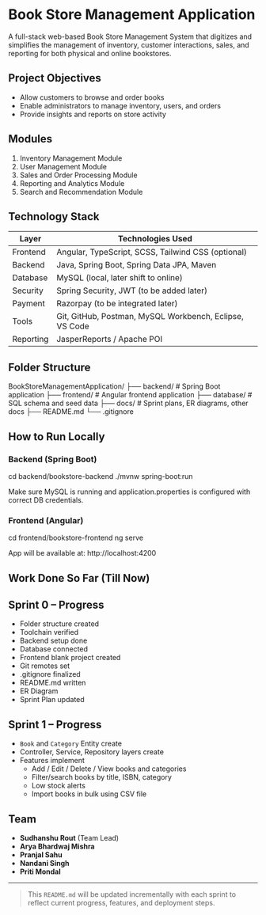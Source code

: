 # Book Store Management Application

A full-stack web-based Book Store Management System that digitizes and simplifies the management of inventory, customer interactions, sales, and reporting for both physical and online bookstores.

## Project Objectives

- Allow customers to browse and order books
- Enable administrators to manage inventory, users, and orders
- Provide insights and reports on store activity

## Modules

1. Inventory Management Module  
2. User Management Module  
3. Sales and Order Processing Module  
4. Reporting and Analytics Module  
5. Search and Recommendation Module

## Technology Stack

| Layer      | Technologies Used                                       |
|------------|---------------------------------------------------------|
| Frontend   | Angular, TypeScript, SCSS, Tailwind CSS (optional)      |
| Backend    | Java, Spring Boot, Spring Data JPA, Maven               |
| Database   | MySQL (local, later shift to online)                    |
| Security   | Spring Security, JWT (to be added later)                |
| Payment    | Razorpay (to be integrated later)                       |
| Tools      | Git, GitHub, Postman, MySQL Workbench, Eclipse, VS Code |
| Reporting  | JasperReports / Apache POI                              |


## Folder Structure

BookStoreManagementApplication/
├── backend/ # Spring Boot application
├── frontend/ # Angular frontend application
├── database/ # SQL schema and seed data
├── docs/ # Sprint plans, ER diagrams, other docs
├── README.md
└── .gitignore


## How to Run Locally

### Backend (Spring Boot)

cd backend/bookstore-backend
./mvnw spring-boot:run


Make sure MySQL is running and application.properties is configured with correct DB credentials.

### Frontend (Angular)

cd frontend/bookstore-frontend
ng serve


App will be available at: http://localhost:4200



## Work Done So Far (Till Now)

## Sprint 0 – Progress

- Folder structure created
- Toolchain verified
- Backend setup done
- Database connected
- Frontend blank project created
- Git remotes set
- .gitignore finalized
- README.md written
- ER Diagram
- Sprint Plan updated

## Sprint 1 – Progress

- `Book` and `Category` Entity create
- Controller, Service, Repository layers create
- Features implement
  - Add / Edit / Delete / View books and categories
  - Filter/search books by title, ISBN, category 
  - Low stock alerts
  - Import books in bulk using CSV file

## Team

- **Sudhanshu Rout** (Team Lead)
- **Arya Bhardwaj Mishra**
- **Pranjal Sahu**
- **Nandani Singh**
- **Priti Mondal**

---

> This `README.md` will be updated incrementally with each sprint to reflect current progress, features, and deployment steps.

